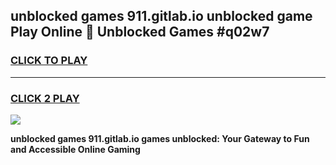 
## unblocked games 911.gitlab.io unblocked game Play Online 👋 Unblocked Games #q02w7
<h3>
<a href="https://premium.freeplayer.one?title=unblocked_games_911.gitlab.io&ref=21F">CLICK TO PLAY</a></h3>
<hr>

<h3>
<a href="https://premium.freeplayer.one?title=unblocked_games_911.gitlab.io&ref=21F">CLICK 2 PLAY</a>
  
</h3>

<a href="https://premium.freeplayer.one?title=unblocked_games_911.gitlab.io&ref=21F/"><img src="https://clearcache.store/games.png"></a>


**unblocked games 911.gitlab.io games unblocked: Your Gateway to Fun and Accessible Online Gaming**
